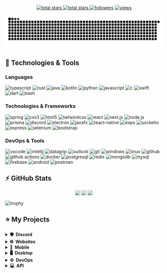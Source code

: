 <p align="center">
  <a href="https://github.com/medc-0?tab=repositories&sort=stargazers">
    <img alt="total stars" title="Total stars on GitHub" src="https://custom-icon-badges.herokuapp.com/badge/dynamic/json?logo=star&host=formatted-dynamic-badges.herokuapp.com&formatter=metric&style=for-the-badge&color=55960c&labelColor=488207&label=stars&query=$.stars&url=https://api.github-star-counter.workers.dev/user/medc-0"/>
  </a>
  <a href="https://github.com/medc-0?tab=repositories&sort=stargazers">
    <img alt="total stars" title="Total forks on GitHub" src="https://custom-icon-badges.herokuapp.com/badge/dynamic/json?logo=fork&host=formatted-dynamic-badges.herokuapp.com&formatter=metric&style=for-the-badge&color=ff0013&labelColor=ae1206&label=forks&query=$.forks&url=https://api.github-star-counter.workers.dev/user/medc-0"/>
  </a>
  <a href="https://github.com/medc-0?tab=followers">
    <img alt="followers" title="Follow me on Github" src="https://custom-icon-badges.herokuapp.com/github/followers/medc-0?color=236ad3&labelColor=1155ba&style=for-the-badge&logo=person-add&label=Follow&logoColor=white"/></a>
  <a href="https://github.com/medc-0/Simple-View-Counter">
    <img alt="views" title="GitHub profile views" src="https://komarev.com/ghpvc/?username=medc-0&style=for-the-badge&color=lightgrey"/>
  </a>
</p>

![github contribution grid snake animation](https://raw.githubusercontent.com/medc-0/medc-0/output/github-contribution-grid-snake-dark.svg)

## 🚀 Technologies & Tools

### Languages

![typescript](https://img.shields.io/badge/typescript-black?style=flat-square&logo=typescript)
![rust](https://img.shields.io/badge/rust-black?style=flat-square&logo=rust)
![java](https://custom-icon-badges.herokuapp.com/badge/java-black.svg?logo=java&logoColor=white&style=flat-square)
![kotlin](https://img.shields.io/badge/kotlin-black?style=flat-square&logo=kotlin)
![python](https://img.shields.io/badge/python-black?style=flat-square&logo=python)
![javascript](https://img.shields.io/badge/javascript-black?style=flat-square&logo=javascript)
![c](https://img.shields.io/badge/c-black?style=flat-square&logo=c)
![swift](https://img.shields.io/badge/swift-black?style=flat-square&logo=swift)
![dart](https://img.shields.io/badge/dart-black?style=flat-square&logo=dart)
![bash](https://img.shields.io/badge/bash-black?style=flat-square&logo=gnu-bash)

### Technologies & Frameworks

![spring](https://img.shields.io/badge/spring-black?style=flat-square&logo=spring)
![css3](https://img.shields.io/badge/css-black?style=flat-square&logo=css&logoColor=1572B6)
![html5](https://img.shields.io/badge/html5-black?style=flat-square&logo=html5)
![tailwindcss](https://img.shields.io/badge/tailwindcss-black?style=flat-square&logo=tailwindcss)
![react](https://img.shields.io/badge/react-black?style=flat-square&logo=react)
![next.js](https://img.shields.io/badge/next.js-black?style=flat-square&logo=next.js)
![node.js](https://img.shields.io/badge/node.js-black?style=flat-square&logo=node.js)
![prisma](https://img.shields.io/badge/prisma-black?style=flat-square&logo=prisma&logoColor=2D3748)
![discord](https://img.shields.io/badge/discord.js-black?style=flat-square&logo=discord)
![electron](https://img.shields.io/badge/electron-black?style=flat-square&logo=electron)
![javafx](https://custom-icon-badges.herokuapp.com/badge/javafx-black.svg?logo=java&logoColor=white&style=flat-square)
![react-native](https://img.shields.io/badge/react_native-black?style=flat-square&logo=react)
![expo](https://img.shields.io/badge/expo-black?style=flat-square&logo=expo)
![socketio](https://custom-icon-badges.herokuapp.com/badge/socketio-black.svg?logo=socketio&logoColor=white&style=flat-square)
![express](https://img.shields.io/badge/express-black?style=flat-square&logo=express)
![selenium](https://img.shields.io/badge/selenium-black?style=flat-square&logo=selenium)
![bootstrap](https://img.shields.io/badge/bootstrap-black?style=flat-square&logo=bootstrap)

### DevOps & Tools

![vscode](https://custom-icon-badges.herokuapp.com/badge/vscode-black.svg?logo=visual-studio-code&logoColor=007ACC&style=flat-square)
![intellij](https://img.shields.io/badge/intellij-black?style=flat-square&logo=intellij-idea)
![datagrip](https://img.shields.io/badge/datagrip-black?style=flat-square&logo=datagrip&logoColor=28D28D)
![outlook](https://custom-icon-badges.herokuapp.com/badge/outlook-black.svg?logo=outlook&logoColor=blue&style=flat-square)
![git](https://img.shields.io/badge/git-black?style=flat-square&logo=git)
![windows](https://custom-icon-badges.herokuapp.com/badge/windows-black.svg?logo=windows&logoColor=0078D6&style=flat-square)
![linux](https://img.shields.io/badge/linux-black?style=flat-square&logo=linux)
![github](https://img.shields.io/badge/github-black?style=flat-square&logo=github)
![github actions](https://img.shields.io/badge/github_actions-black?style=flat-square&logo=github-actions)
![docker](https://img.shields.io/badge/docker-black?style=flat-square&logo=docker)
![postgresql](https://img.shields.io/badge/postgresql-black?style=flat-square&logo=postgresql)
![redis](https://img.shields.io/badge/redis-black?style=flat-square&logo=redis)
![mongodb](https://img.shields.io/badge/mongodb-black?style=flat-square&logo=mongodb)
![mysql](https://img.shields.io/badge/mysql-black?style=flat-square&logo=mysql)
![firebase](https://img.shields.io/badge/firebase-black?style=flat-square&logo=firebase)
![android](https://img.shields.io/badge/android-black?style=flat-square&logo=android)
![postman](https://img.shields.io/badge/postman-black?style=flat-square&logo=postman)

## ⚡ GitHub Stats

<p align="center">
    <img height="120px" src="https://github-readme-streak-stats.herokuapp.com/?user=medc-0&hide_border=true&theme=dark" />
    <img height="120px" src="https://github-readme-stats.vercel.app/api?username=medc-0&hide_title=true&hide_border=true&show_icons=true&include_all_commits=true&count_private=true&line_height=21&hide_rank=true&icon_color=fa8b00&theme=dark" />
    <img height="120px" src="https://github-readme-stats.vercel.app/api/top-langs/?username=medc-0&hide=html&hide_title=true&hide_border=true&layout=compact&langs_count=8&theme=dark" />
</p>

![trophy](https://github-profile-trophy.vercel.app/?username=medc-0&theme=onedark&column=-1)

## ⭐ My Projects

<details>
  <summary><b>🛡️ &nbsp;Discord</b></summary>
  <br/>
  <p align="center">
    None
  </p>
</details>

<details>
  <summary><b>🌐 &nbsp;Websites</b></summary>
  <br/>
  <p align="center">
  <!-- 
    <a href="https://github.com/medc-0/echat">
      <img height="120px" src="https://github-readme-stats.vercel.app/api/pin/?username=medc-0&repo=echat&theme=react&bg_color=151515&title_color=fff&icon_color=fa8b00&hide_border=true&show_icons=false" />
    </a>
    <a href="https://github.com/medc-0/privnote">
      <img height="120px" src="https://github-readme-stats.vercel.app/api/pin/?username=medc-0&repo=privnote&theme=react&bg_color=151515&title_color=fff&icon_color=fa8b00&hide_border=true&show_icons=false" />
    </a>
    -->
  </p>
</details>

<details>
  <summary><b>📱 &nbsp;Mobile</b></summary>
  <br/>
  <p align="center">
    <!-- <a href="https://github.com/medc-0/world-of-gaming">
      <img height="120px" src="https://github-readme-stats.vercel.app/api/pin/?username=medc-0&repo=world-of-gaming&theme=react&bg_color=151515&title_color=fff&icon_color=fa8b00&hide_border=true&show_icons=false" />
    </a>
    -->
  </p>
</details>

<details>
  <summary><b>🖥️ &nbsp;Desktop</b></summary>
  <br/>
  <p align="center">
    <!--<a href="https://github.com/medc-0/clippy">
      <img height="120px" src="https://github-readme-stats.vercel.app/api/pin/?username=medc-0&repo=clippy&theme=react&bg_color=151515&title_color=fff&icon_color=fa8b00&hide_border=true&show_icons=false" />
    </a>
    <a href="https://github.com/medc-0/ColorDetector">
      <img height="120px" src="https://github-readme-stats.vercel.app/api/pin/?username=medc-0&repo=ColorDetector&theme=react&bg_color=151515&title_color=fff&icon_color=fa8b00&hide_border=true&show_icons=false" />
    </a>-->
  </p>
</details>

<details>
  <summary><b>⚙️ &nbsp;DevOps</b></summary>
  <br/>
  <p align="center">
    <!--<a href="https://github.com/medc-0/traefik">
      <img height="120px" src="https://github-readme-stats.vercel.app/api/pin/?username=medc-0&repo=traefik&theme=react&bg_color=151515&title_color=fff&icon_color=fa8b00&hide_border=true&show_icons=false" />
    </a>-->
  </p>
</details>

<details>
  <summary><b>💻 &nbsp;API</b></summary>
  <br/>
  <p align="center">
    <!--<a href="https://github.com/medc-0/igdb-graphql">
      <img height="120px" src="https://github-readme-stats.vercel.app/api/pin/?username=medc-0&repo=igdb-graphql&theme=react&bg_color=151515&title_color=fff&icon_color=fa8b00&hide_border=true&show_icons=false" />
    </a>-->
  </p>
</details>

<!--
<details>
  <summary><b>🔌 &nbsp;IDE Plugins</b></summary>
  <br/>
  <p align="center">
    <a href="https://github.com/medc-0/code-collector">
      <img height="120px" src="https://github-readme-stats.vercel.app/api/pin/?username=medc-0&repo=code-collector&theme=react&bg_color=151515&title_color=fff&icon_color=fa8b00&hide_border=true&show_icons=false" />
    </a>
    <a href="https://github.com/medc-0/code-collector-jetbrains">
      <img height="120px" src="https://github-readme-stats.vercel.app/api/pin/?username=medc-0&repo=code-collector-jetbrains&theme=react&bg_color=151515&title_color=fff&icon_color=fa8b00&hide_border=true&show_icons=false" />
    </a>
  </p>
</details>
-->
